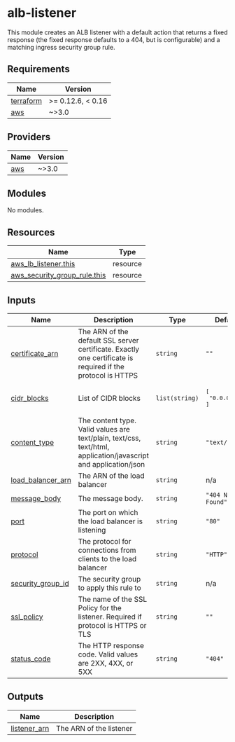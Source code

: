 # alb-listener
This module creates an ALB listener with a default action that returns a fixed response (the fixed response defaults to a 404, but is configurable) and a matching ingress security group rule.

<!-- BEGINNING OF PRE-COMMIT-TERRAFORM DOCS HOOK -->
## Requirements

| Name | Version |
|------|---------|
| <a name="requirement_terraform"></a> [terraform](#requirement\_terraform) | >= 0.12.6, < 0.16 |
| <a name="requirement_aws"></a> [aws](#requirement\_aws) | ~>3.0 |

## Providers

| Name | Version |
|------|---------|
| <a name="provider_aws"></a> [aws](#provider\_aws) | ~>3.0 |

## Modules

No modules.

## Resources

| Name | Type |
|------|------|
| [aws_lb_listener.this](https://registry.terraform.io/providers/hashicorp/aws/latest/docs/resources/lb_listener) | resource |
| [aws_security_group_rule.this](https://registry.terraform.io/providers/hashicorp/aws/latest/docs/resources/security_group_rule) | resource |

## Inputs

| Name | Description | Type | Default | Required |
|------|-------------|------|---------|:--------:|
| <a name="input_certificate_arn"></a> [certificate\_arn](#input\_certificate\_arn) | The ARN of the default SSL server certificate. Exactly one certificate is required if the protocol is HTTPS | `string` | `""` | no |
| <a name="input_cidr_blocks"></a> [cidr\_blocks](#input\_cidr\_blocks) | List of CIDR blocks | `list(string)` | <pre>[<br>  "0.0.0.0/0"<br>]</pre> | no |
| <a name="input_content_type"></a> [content\_type](#input\_content\_type) | The content type. Valid values are text/plain, text/css, text/html, application/javascript and application/json | `string` | `"text/plain"` | no |
| <a name="input_load_balancer_arn"></a> [load\_balancer\_arn](#input\_load\_balancer\_arn) | The ARN of the load balancer | `string` | n/a | yes |
| <a name="input_message_body"></a> [message\_body](#input\_message\_body) | The message body. | `string` | `"404 Not Found"` | no |
| <a name="input_port"></a> [port](#input\_port) | The port on which the load balancer is listening | `string` | `"80"` | no |
| <a name="input_protocol"></a> [protocol](#input\_protocol) | The protocol for connections from clients to the load balancer | `string` | `"HTTP"` | no |
| <a name="input_security_group_id"></a> [security\_group\_id](#input\_security\_group\_id) | The security group to apply this rule to | `string` | n/a | yes |
| <a name="input_ssl_policy"></a> [ssl\_policy](#input\_ssl\_policy) | The name of the SSL Policy for the listener. Required if protocol is HTTPS or TLS | `string` | `""` | no |
| <a name="input_status_code"></a> [status\_code](#input\_status\_code) | The HTTP response code. Valid values are 2XX, 4XX, or 5XX | `string` | `"404"` | no |

## Outputs

| Name | Description |
|------|-------------|
| <a name="output_listener_arn"></a> [listener\_arn](#output\_listener\_arn) | The ARN of the listener |
<!-- END OF PRE-COMMIT-TERRAFORM DOCS HOOK -->
